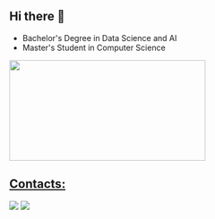 ## Hi there 👋

- Bachelor's Degree in Data Science and AI
- Master's Student in Computer Science

<div>
<a href="https://github.com/jp-mouraa">
<img height="180em" src="https://github-readme-stats.vercel.app/api/top-langs/?username=jp-mouraa&layout=compact&langs_count=7&theme=dark" width="350" height="350"/>
</div>

## Contacts:

<div>
<a href="https://www.linkedin.com/in/joão-pedro-de-moura-medeiros-aaab05202/" target="_blank"><img src="https://img.shields.io/badge/-LinkedIn-%230077B5?style=for-the-badge&logo=linkedin&logoColor=white" target="_blank"></a> 
<a href = "mailto:joaomoura70718@gmail.com"><img src="https://img.shields.io/badge/Gmail-D14836?style=for-the-badge&logo=gmail&logoColor=white" target="_blank"></a> 
</div>              
